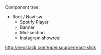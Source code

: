 Component tree:
* Root / Navi sw
  * Spotify Player
  * Banner
  * Mid-section
  * Instagram showreel

http://neostack.com/opensource/react-slick
